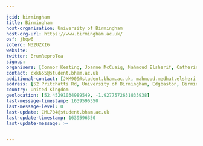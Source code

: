 ```yaml
---

jcid: birmingham
title: Birmingham
host-organisation: University of Birmingham
host-org-url: https://www.birmingham.ac.uk/
osf: jbqw6
zotero: N32UZXI6
website: 
twitter: BrumReproTea
signup: 
organisers: [Connor Keating, Joanne McCuaig, Mahmoud Elsherif, Catherine Laverty]
contact: cxk655@student.bham.ac.uk
additional-contact: [JXM909@student.bham.ac.uk, mahmoud.medhat.elsherif@gmail.com, cml704@student.bham.ac.uk]
address: [52 Pritchatts Rd, University of Birmingham, Edgbaston, Birmingham , B15 2SA]
country: United Kingdom
geolocation: [52.45291034989549, -1.9277572631835938]
last-message-timestamp: 1639596350
last-message-level: 0
last-update: CML704@student.bham.ac.uk
last-update-timestamp: 1639596350
last-update-message: >-
  

---
```



